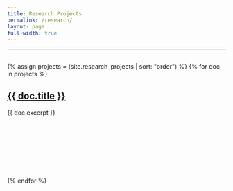 ```yaml
---
title: Research Projects
permalink: /research/
layout: page
full-width: true
---
```


<hr color = "#bbb">
<br>
<div>
  {% assign projects = (site.research_projects | sort: "order") %}
  {% for doc in projects %}
      <a href="{{ doc.url }}"><h2>{{ doc.title }}</h2></a>
      {{ doc.excerpt }}
      <div style = "margin-bottom:10em"></div>
  {% endfor %}
</div>
